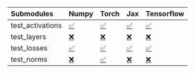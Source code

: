 | Submodules       | Numpy                                                                                                                           | Torch                                                                                                                           | Jax                                                                                                                             | Tensorflow                                                                                                                      |
|:-----------------|:--------------------------------------------------------------------------------------------------------------------------------|:--------------------------------------------------------------------------------------------------------------------------------|:--------------------------------------------------------------------------------------------------------------------------------|:--------------------------------------------------------------------------------------------------------------------------------|
| test_activations | <a href="https://github.com/unifyai/ivy/runs/7964649911?check_suite_focus=true" rel="noopener noreferrer" target="_blank">✅</a> | <a href="https://github.com/unifyai/ivy/runs/7964650127?check_suite_focus=true" rel="noopener noreferrer" target="_blank">✅</a> | <a href="https://github.com/unifyai/ivy/runs/7964650338?check_suite_focus=true" rel="noopener noreferrer" target="_blank">✅</a> | <a href="https://github.com/unifyai/ivy/runs/7964650524?check_suite_focus=true" rel="noopener noreferrer" target="_blank">✅</a> |
| test_layers      | <a href="https://github.com/unifyai/ivy/runs/7964649965?check_suite_focus=true" rel="noopener noreferrer" target="_blank">❌</a> | <a href="https://github.com/unifyai/ivy/runs/7964650172?check_suite_focus=true" rel="noopener noreferrer" target="_blank">❌</a> | <a href="https://github.com/unifyai/ivy/runs/7964650385?check_suite_focus=true" rel="noopener noreferrer" target="_blank">❌</a> | <a href="https://github.com/unifyai/ivy/runs/7964650572?check_suite_focus=true" rel="noopener noreferrer" target="_blank">❌</a> |
| test_losses      | <a href="https://github.com/unifyai/ivy/runs/7964650021?check_suite_focus=true" rel="noopener noreferrer" target="_blank">✅</a> | <a href="https://github.com/unifyai/ivy/runs/7964650224?check_suite_focus=true" rel="noopener noreferrer" target="_blank">✅</a> | <a href="https://github.com/unifyai/ivy/runs/7964650426?check_suite_focus=true" rel="noopener noreferrer" target="_blank">✅</a> | <a href="https://github.com/unifyai/ivy/runs/7964650623?check_suite_focus=true" rel="noopener noreferrer" target="_blank">✅</a> |
| test_norms       | <a href="https://github.com/unifyai/ivy/runs/7964650069?check_suite_focus=true" rel="noopener noreferrer" target="_blank">❌</a> | <a href="https://github.com/unifyai/ivy/runs/7964650277?check_suite_focus=true" rel="noopener noreferrer" target="_blank">✅</a> | <a href="https://github.com/unifyai/ivy/runs/7964650477?check_suite_focus=true" rel="noopener noreferrer" target="_blank">❌</a> | <a href="https://github.com/unifyai/ivy/runs/7964650674?check_suite_focus=true" rel="noopener noreferrer" target="_blank">❌</a> |
